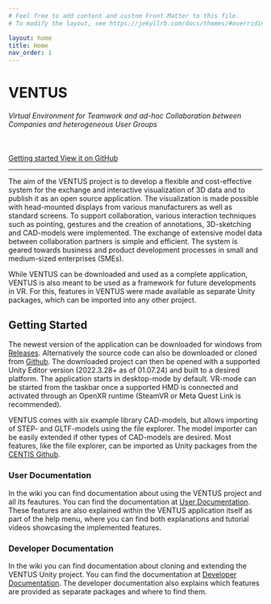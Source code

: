 ```yaml
---
# Feel free to add content and custom Front Matter to this file.
# To modify the layout, see https://jekyllrb.com/docs/themes/#overriding-theme-defaults

layout: home
title: Home
nav_order: 1
---
```


# VENTUS
###### Virtual Environment for Teamwork and ad-hoc Collaboration between Companies and heterogeneous User Groups

<br/>
<span class="py-5 fs-5">
    <a type="button" name="button" class="btn btn-blue" href="#getting-started">
        Getting started
    </a>
    <a type="button" name="button" class="btn ml-2" href="https://github.com/FKI-HTW/VENTUS">
        View it on GitHub
    </a>
</span>

---

The aim of the VENTUS project is to develop a flexible and cost-effective system for the exchange and interactive visualization of 3D data and to publish it as an open source application. The visualization is made possible with head-mounted displays from various manufacturers as well as standard screens. To support collaboration, various interaction techniques such as pointing, gestures and the creation of annotations, 3D-sketching and CAD-models were implemented. The exchange of extensive model data between collaboration partners is simple and efficient. The system is geared towards business and product development processes in small and medium-sized enterprises (SMEs).

While VENTUS can be downloaded and used as a complete application, VENTUS is also meant to be used as a framework for future developments in VR. For this, features in VENTUS were made available as separate Unity packages, which can be imported into any other project.

## Getting Started

The newest version of the application can be downloaded for windows from <a href="https://github.com/FKI-HTW/VENTUS/releases">Releases</a>.
Alternatively the source code can also be downloaded or cloned from <a href="https://github.com/FKI-HTW/VENTUS">Github</a>. The downloaded project can then be opened with a supported Unity Editor version (2022.3.28+ as of 01.07.24) and built to a desired platform. The application starts in desktop-mode by default. VR-mode can be started from the taskbar once a supported HMD is connected and activated through an OpenXR runtime (SteamVR or Meta Quest Link is recommended).


VENTUS comes with six example library CAD-models, but allows importing of STEP- and GLTF-models using the file explorer. The model importer can be easily extended if other types of CAD-models are desired. Most features, like the file explorer, can be imported as Unity packages from the <a href="https://github.com/orgs/FKI-HTW/repositories">CENTIS Github</a>.

### User Documentation

In the wiki you can find documentation about using the VENTUS project and all its feautures. You can find the documentation at <a href="/VENTUS/user/">User Documentation</a>. These features are also explained within the VENTUS application itself as part of the help menu, where you can find both explanations and tutorial videos showcasing the implemented features.


### Developer Documentation

In the wiki you can find documentation about cloning and extending the VENTUS Unity project. You can find the documentation at <a href="/VENTUS/developer/">Developer Documentation</a>. The developer documentation also explains which features are provided as separate packages and where to find them.
